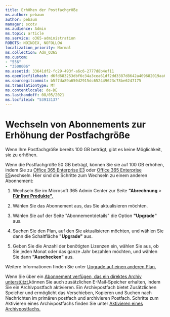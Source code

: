 ```yaml
---
title: Erhöhen der Postfachgröße
ms.author: pebaum
author: pebaum
manager: scotv
ms.audience: Admin
ms.topic: article
ms.service: o365-administration
ROBOTS: NOINDEX, NOFOLLOW
localization_priority: Normal
ms.collection: Adm_O365
ms.custom:
- "556"
- "3500006"
ms.assetid: 33641df2-fc29-493f-a6c6-2777d8b4ef11
ms.openlocfilehash: d6fd683253dbf6c34a3cea61df2dd3387d8642a409682019aa62ef3b619e84aa
ms.sourcegitcommit: b5f7da89a650d2915dc652449623c78be6247175
ms.translationtype: MT
ms.contentlocale: de-DE
ms.lasthandoff: 08/05/2021
ms.locfileid: "53913137"
---
```

# <a name="switch-subscriptions-to-increase-mailbox-size"></a>Wechseln von Abonnements zur Erhöhung der Postfachgröße

Wenn Ihre Postfachgröße bereits 100 GB beträgt, gibt es keine Möglichkeit, sie zu erhöhen.
  
Wenn die Postfachgröße 50 GB beträgt, können Sie sie auf 100 GB erhöhen, indem Sie zu [Office 365 Enterprise E3](https://products.office.com/business/office-365-enterprise-e3-business-software) oder [Office 365 Enterprise E5](https://products.office.com/business/office-365-enterprise-e5-business-software)wechseln. Hier sind die Schritte zum Wechseln zu einem anderen Abonnement:
  
1. Wechseln Sie im Microsoft 365 Admin Center zur Seite **"Abrechnung** \> **[Für Ihre Produkte".](https://go.microsoft.com/fwlink/p/?linkid=842054)**

2. Wählen Sie das Abonnement aus, das Sie aktualisieren möchten.

3. Wählen Sie auf der Seite "Abonnementdetails" die Option **"Upgrade"** aus.

4. Suchen Sie den Plan, auf den Sie aktualisieren möchten, und wählen Sie dann die Schaltfläche **"Upgrade"** aus.

5. Geben Sie die Anzahl der benötigten Lizenzen ein, wählen Sie aus, ob Sie jeden Monat oder das ganze Jahr bezahlen möchten, und wählen Sie dann **"Auschecken"** aus.

Weitere Informationen finden Sie unter [Upgrade auf einen anderen Plan.](https://docs.microsoft.com/microsoft-365/commerce/subscriptions/upgrade-to-different-plan)

Wenn Sie über ein [Abonnement verfügen, das ein direktes Archiv unterstützt,](https://docs.microsoft.com/office365/servicedescriptions/exchange-online-archiving-service-description/exchange-online-archiving-service-description)können Sie auch zusätzlichen E-Mail-Speicher erhalten, indem Sie ein Archivpostfach aktivieren. Ein Archivpostfach bietet Zusätzlichen Speicher und ermöglicht das Verschieben, Kopieren und Suchen nach Nachrichten im primären postfach und archivieren Postfach. Schritte zum Aktivieren eines Archivpostfachs finden Sie unter [Aktivieren eines Archivpostfachs.](https://docs.microsoft.com/microsoft-365/compliance/enable-archive-mailboxes)